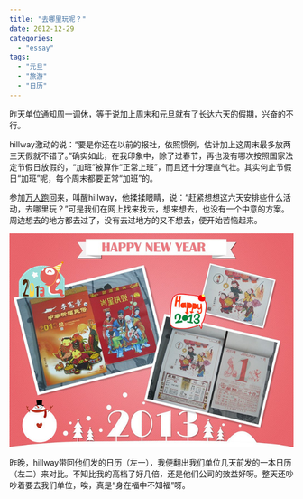 ```yaml
---
title: "去哪里玩呢？"
date: 2012-12-29
categories: 
  - "essay"
tags: 
  - "元旦"
  - "旅游"
  - "日历"
---
```


昨天单位通知周一调休，等于说加上周末和元旦就有了长达六天的假期，兴奋的不行。

hillway激动的说：“要是你还在以前的报社，依照惯例，估计加上这周末最多放两三天假就不错了。”确实如此，在我印象中，除了过春节，再也没有哪次按照国家法定节假日放假的，“加班”被算作“正常上班”，而且还十分理直气壮。其实何止节假日“加班”呢，每个周末都要正常“加班”的。

参加[万人跑](http://www.jfsay.com/archives/695.html "汕头市迎新春健康万人跑")回来，叫醒hillway，他揉揉眼睛，说：“赶紧想想这六天安排些什么活动，去哪里玩？”可是我们在网上找来找去，想来想去，也没有一个中意的方案。周边想去的地方都去过了，没有去过地方的又不想去，便开始苦恼起来。

![rili](images/8320489642_13cab3347d_z.jpg)

昨晚，hillway带回他们发的日历（左一），我便翻出我们单位几天前发的一本日历（左二）来对比。不知比我的高档了好几倍，还是他们公司的效益好呀。整天还吵吵着要去我们单位，唉，真是“身在福中不知福”呀。
